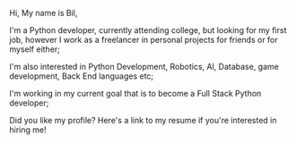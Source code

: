 Hi, My name is Bil,

I'm a Python developer, currently attending college, 
but looking for my first job, however I work as a freelancer in personal
projects for friends or for myself either;

I'm also interested in 
Python Development, Robotics, Al, Database, game development, Back End languages
etc;

I'm working in my current goal that is to become a Full Stack Python developer;

Did you like my profile?
Here's a link to my resume if you're interested in hiring me!



<!---
Bil000/Bil000 is a ✨ special ✨ repository because its `README.md` (this file) appears on your GitHub profile.
You can click the Preview link to take a look at your changes.
--->
